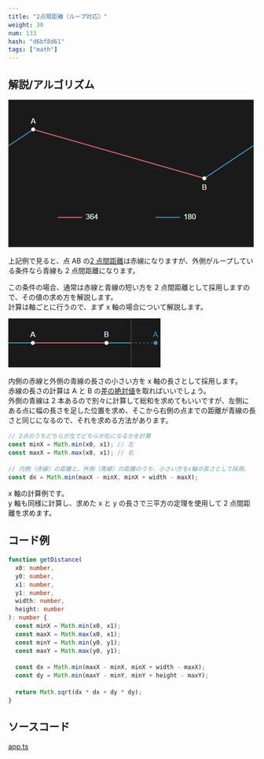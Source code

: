```yaml
---
title: "2点間距離（ループ対応）"
weight: 30
num: 133
hash: "d6bf8d61"
tags: ["math"]
---
```


## 解説/アルゴリズム

![](./static/images/d6bf8d61/0.png)

上記例で見ると、点 AB の[2 点間距離](/b98d6da4)は赤線になりますが、外側がループしている条件なら青線も 2 点間距離になります。

この条件の場合、通常は赤線と青線の短い方を 2 点間距離として採用しますので、その値の求め方を解説します。  
計算は軸ごとに行うので、まず x 軸の場合について解説します。

![](./static/images/d6bf8d61/1.png)

内側の赤線と外側の青線の長さの小さい方を x 軸の長さとして採用します。  
赤線の長さの計算は A と B の[差の絶対値](/b98d6da4)を取ればいいでしょう。  
外側の青線は 2 本あるので別々に計算して総和を求めてもいいですが、左側にある点に幅の長さを足した位置を求め、そこから右側の点までの距離が青線の長さと同じになるので、それを求める方法があります。

```typescript
// 2点のうちどちらが左でどちらが右になるかを計算
const minX = Math.min(x0, x1); // 左
const maxX = Math.max(x0, x1); // 右

// 内側（赤線）の距離と、外側（青線）の距離のうち、小さい方をx軸の長さとして採用。
const dx = Math.min(maxX - minX, minX + width - maxX);
```

x 軸の計算例です。  
y 軸も同様に計算し、求めた x と y の長さで三平方の定理を使用して 2 点間距離を求めます。

## コード例

```typescript
function getDistance(
  x0: number,
  y0: number,
  x1: number,
  y1: number,
  width: number,
  height: number
): number {
  const minX = Math.min(x0, x1);
  const maxX = Math.max(x0, x1);
  const minY = Math.min(y0, y1);
  const maxY = Math.max(y0, y1);

  const dx = Math.min(maxX - minX, minX + width - maxX);
  const dy = Math.min(maxY - minY, minY + height - maxY);

  return Math.sqrt(dx * dx + dy * dy);
}
```

## ソースコード

[app.ts](./static/code/d6bf8d61/app.ts)
